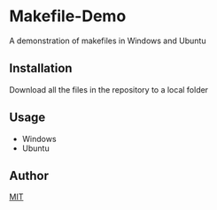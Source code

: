 # Makefile-Demo
A demonstration of makefiles  in Windows and Ubuntu

## Installation

Download all the files in the repository to a local folder

## Usage

* Windows
* Ubuntu

## Author
[MIT](https://choosealicense.com/licenses/mit/)
